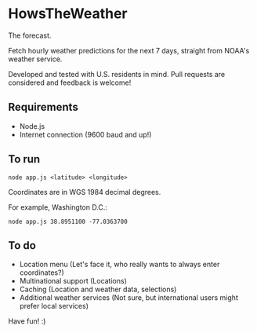 # HowsTheWeather
The forecast.

Fetch hourly weather predictions for the next 7 days, straight from NOAA's weather service.

Developed and tested with U.S. residents in mind. Pull requests are considered and feedback is welcome!

## Requirements

 * Node.js
 * Internet connection (9600 baud and up!)

## To run

`node app.js <latitude> <longitude>`


Coordinates are in WGS 1984 decimal degrees.

For example, Washington D.C.:

`node app.js 38.8951100 -77.0363700`

## To do

 * Location menu (Let's face it, who really wants to always enter coordinates?)
 * Multinational support (Locations)
 * Caching (Location and weather data, selections)
 * Additional weather services (Not sure, but international users might prefer local services)

Have fun! :)